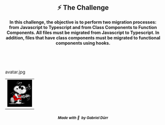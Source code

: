 <h2 id="the_challenge"  align="center">⚡ The Challenge  </h2>

<div align="center">
   <b><p> In this challenge, the objective is to perform two migration processes: from Javascript to Typescript and from Class Components to Function Components. All files must be migrated from Javascript to Typescript. In addition, files that have class components must be migrated to functional components using hooks. </sub>  </p></b>
</div>

<br/>
<br/>

<h2 id = "author" align="center"></h2>
avatar.jpg
<table align="center">
  <tr>
      <td>
      <a href="https://github.com/gabriel-durr">
        <img src="./.github/avatar.jpg" width="80px;" alt="Image Gabriel Dürr Author"/><br>
      </a>
      </td>
  </tr>
</table>

<div align="center">
<sub><b><em>Made with 💜&ensp;by Gabriel Dürr</em></b></sub>
</div>
